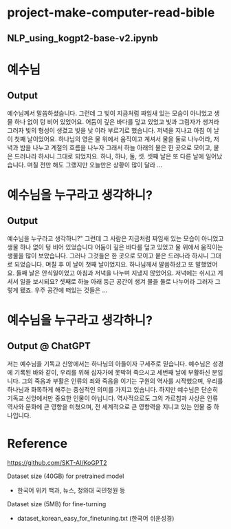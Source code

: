 # project-make-computer-read-bible
## NLP_using_kogpt2-base-v2.ipynb

# 예수님
## Output
예수님께서 말씀하셨습니다. 그런데 그 빛이 지금처럼 짜임새 있는 모습이 아니었고 생물 하나 없이 텅 비어 있었어요. 어둠이 깊은 바다를 덮고 있었고 빛과 그림자가 생겨라 그러자 빛의 형성이 생겼고 빛을 낮 이라 부르기로 했습니다. 저녁을 지나고 아침 이 날이 첫째 날이었어요. 하나님의 영은 물 위에서 움직이고 계셔서 물을 둘로 나누어라, 저녁과 밤을 나누고 계절의 흐름을 나누자 그래서 하늘 아래의 물은 한 곳으로 모이고, 뭍은 드러나라 하시니 그대로 되었지요. 하나, 하나, 둘, 셋. 셋째 날은 또 다른 날에 일어났습니다. 며칠 전만 해도 그랬지만 오늘만은 상황이 많이 달라 ...

# 예수님을 누구라고 생각하니?
## Output
예수님을 누구라고 생각하니?" 그런데 그 사람은 지금처럼 짜임새 있는 모습이 아니었고 생물 하나 없이 텅 비어 있었습니다 어둠이 깊은 바다를 덮고 있었고 물 위에서 움직이는 생물을 많이 보았습니다. 그러나 그것들은 한 곳으로 모이고 뭍은 드러나라 하시니 그대로 되었습니다. 며칠 후 이 날이 첫째 날이었지요. 하나님께서 말씀하셨고 또 말했었어요. 둘째 날은 안식일이었고 아침과 저녁을 나누며 지냈지 않았어요. 저녁에는 쉬시고 계셔서 일을 보시되요? 셋째로 하늘 아래 둥근 공간이 생겨 물을 둘로 나누어라 그러자 그렇게 됐죠. 우주 공간에 떠있는 것들은 ...

# 예수님을 누구라고 생각하니?
## Output @ ChatGPT
저는 예수님을 기독교 신앙에서는 하나님의 아들이자 구세주로 믿습니다. 예수님은 성경에 기록된 바와 같이, 우리를 위해 십자가에 못박혀 죽으시고 세번째 날에 부활하신 분입니다. 그의 죽음과 부활은 인류의 죄와 죽음을 이기는 구원의 역사를 시작했으며, 우리를 하나님과 화목하게 해주는 중심적인 의미를 가지고 있습니다. 하지만 예수님은 단순히 기독교 신앙에서만 중요한 인물이 아닙니다. 역사적으로도 그의 가르침과 사상은 인류 역사와 문화에 큰 영향을 미쳤으며, 전 세계적으로 큰 영향력을 지니고 있는 인물 중 하나입니다.

# Reference
https://github.com/SKT-AI/KoGPT2

Dataset size (40GB) for pretrained model

- 한국어 위키 백과, 뉴스, 청와대 국민청원 등

Dataset size (5MB) for fine-turning

- dataset_korean_easy_for_finetuning.txt (한국어 쉬운성경)
